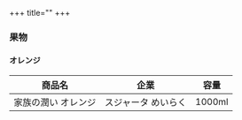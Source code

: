 +++
title=""
+++


### 果物
#### オレンジ
| 商品名        | 企業         | 容量     |
| ---------- | ---------- | ------ |
| 家族の潤い オレンジ | スジャータ めいらく | 1000ml |
